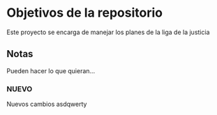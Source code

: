 # Objetivos de la repositorio

Este proyecto se encarga de manejar los planes de la liga de la justicia


## Notas
Pueden hacer lo que quieran...

### NUEVO
Nuevos cambios asdqwerty
